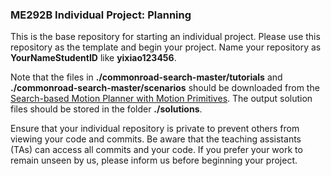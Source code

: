 ### ME292B Individual Project: Planning
This is the base repository for starting an individual project. Please use this repository as the template and begin your project. Name your repository as **YourNameStudentID** like **yixiao123456**.


Note that the files in **./commonroad-search-master/tutorials** and **./commonroad-search-master/scenarios** should be downloaded from the [Search-based Motion Planner with Motion Primitives](https://link-url-here.orghttps://gitlab.lrz.de/tum-cps/commonroad-search). The output solution files should be stored in the folder **./solutions**. 


Ensure that your individual repository is private to prevent others from viewing your code and commits. Be aware that the teaching assistants (TAs) can access all commits and your code. If you prefer your work to remain unseen by us, please inform us before beginning your project.
